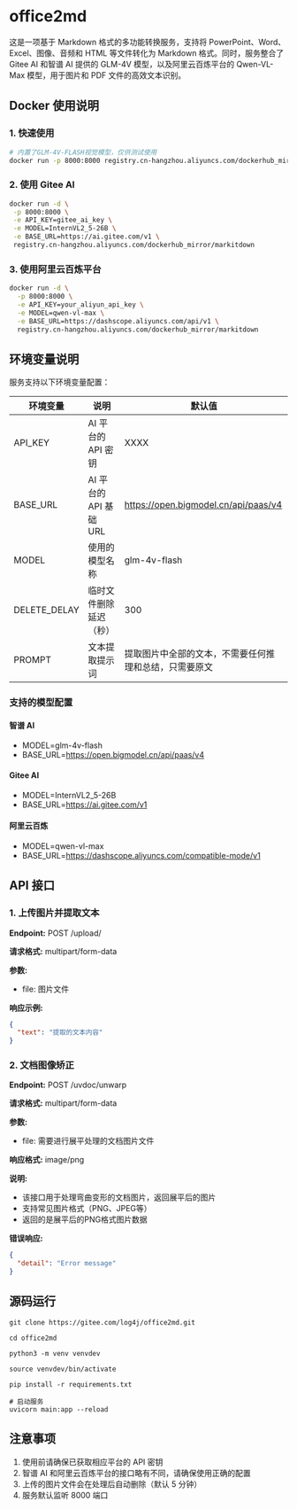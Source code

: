 # office2md

这是一项基于 Markdown 格式的多功能转换服务，支持将 PowerPoint、Word、Excel、图像、音频和 HTML 等文件转化为 Markdown 格式。同时，服务整合了 Gitee AI 和智谱 AI 提供的 GLM-4V 模型，以及阿里云百炼平台的 Qwen-VL-Max 模型，用于图片和 PDF 文件的高效文本识别。

## Docker 使用说明

### 1. 快速使用

```bash
# 内置了GLM-4V-FLASH视觉模型，仅供测试使用
docker run -p 8000:8000 registry.cn-hangzhou.aliyuncs.com/dockerhub_mirror/markitdown
```

### 2. 使用 Gitee AI

```bash
docker run -d \
 -p 8000:8000 \
 -e API_KEY=gitee_ai_key \
 -e MODEL=InternVL2_5-26B \
 -e BASE_URL=https://ai.gitee.com/v1 \
 registry.cn-hangzhou.aliyuncs.com/dockerhub_mirror/markitdown
```

### 3. 使用阿里云百炼平台

```bash
docker run -d \
  -p 8000:8000 \
  -e API_KEY=your_aliyun_api_key \
  -e MODEL=qwen-vl-max \
  -e BASE_URL=https://dashscope.aliyuncs.com/api/v1 \
  registry.cn-hangzhou.aliyuncs.com/dockerhub_mirror/markitdown
```

## 环境变量说明

服务支持以下环境变量配置：

| 环境变量     | 说明                   | 默认值                                                 |
| ------------ | ---------------------- | ------------------------------------------------------ |
| API_KEY      | AI 平台的 API 密钥     | XXXX                                                   |
| BASE_URL     | AI 平台的 API 基础 URL | https://open.bigmodel.cn/api/paas/v4                   |
| MODEL        | 使用的模型名称         | glm-4v-flash                                           |
| DELETE_DELAY | 临时文件删除延迟（秒） | 300                                                    |
| PROMPT       | 文本提取提示词         | 提取图片中全部的文本，不需要任何推理和总结，只需要原文 |

### 支持的模型配置

#### 智谱 AI

- MODEL=glm-4v-flash
- BASE_URL=https://open.bigmodel.cn/api/paas/v4

#### Gitee AI

- MODEL=InternVL2_5-26B
- BASE_URL=https://ai.gitee.com/v1

#### 阿里云百炼

- MODEL=qwen-vl-max
- BASE_URL=https://dashscope.aliyuncs.com/compatible-mode/v1

## API 接口

### 1. 上传图片并提取文本

**Endpoint:** POST /upload/

**请求格式:** multipart/form-data

**参数:**

- file: 图片文件

**响应示例:**

```json
{
  "text": "提取的文本内容"
}
```

### 2. 文档图像矫正

**Endpoint:** POST /uvdoc/unwarp

**请求格式:** multipart/form-data

**参数:**

- file: 需要进行展平处理的文档图片文件

**响应格式:** image/png

**说明:**

- 该接口用于处理弯曲变形的文档图片，返回展平后的图片
- 支持常见图片格式（PNG、JPEG等）
- 返回的是展平后的PNG格式图片数据

**错误响应:**

```json
{
  "detail": "Error message"
}
```

## 源码运行

```
git clone https://gitee.com/log4j/office2md.git

cd office2md 

python3 -m venv venvdev

source venvdev/bin/activate

pip install -r requirements.txt

# 启动服务
uvicorn main:app --reload
```

## 注意事项

1. 使用前请确保已获取相应平台的 API 密钥
2. 智谱 AI 和阿里云百炼平台的接口略有不同，请确保使用正确的配置
3. 上传的图片文件会在处理后自动删除（默认 5 分钟）
4. 服务默认监听 8000 端口
